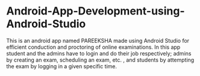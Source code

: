 # Android-App-Development-using-Android-Studio
This is an android app named PAREEKSHA made using Android Studio for efficient conduction and proctoring of online examinations. In this app student and the admins have to login and do their job respectively; admins by creating an exam, scheduling an exam, etc. , and students by attempting the exam by logging in a given specific time.
